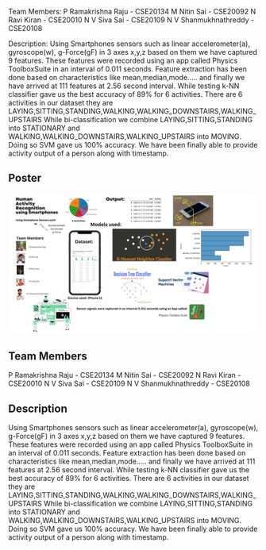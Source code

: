 Team Members:
P Ramakrishna Raju - CSE20134
M Nitin Sai - CSE20092
N Ravi Kiran - CSE20010
N V Siva Sai - CSE20109
N V Shanmukhnathreddy - CSE20108

Description:
Using Smartphones sensors such as linear accelerometer(a), gyroscope(w),
g-Force(gF) in 3 axes x,y,z based on them we have captured 9 features.
These features were recorded using an app called Physics ToolboxSuite in an interval
of 0.011 seconds.
Feature extraction has been done based on characteristics like mean,median,mode.....
and finally we have arrived at 111 features at 2.56 second interval.
While testing k-NN classifier gave us the best accuracy of 89% for 6 activities.
There are 6 activities in our dataset they are LAYING,SITTING,STANDING,WALKING,WALKING_DOWNSTAIRS,WALKING_UPSTAIRS
While bi-classification we combine LAYING,SITTING,STANDING into STATIONARY and
WALKING,WALKING_DOWNSTAIRS,WALKING_UPSTAIRS into MOVING.
Doing so SVM gave us 100% accuracy.
We have been finally able to provide activity output of a person along with timestamp.

## Poster

![alt text](https://github.com/PrkRaju2003/har-amrita24-team13/blob/main/Team13_Poster.png)



## Team Members
P Ramakrishna Raju - CSE20134
M Nitin Sai - CSE20092
N Ravi Kiran - CSE20010
N V Siva Sai - CSE20109
N V Shanmukhnathreddy - CSE20108





## Description

Using Smartphones sensors such as linear accelerometer(a), gyroscope(w),
g-Force(gF) in 3 axes x,y,z based on them we have captured 9 features.
These features were recorded using an app called Physics ToolboxSuite in an interval
of 0.011 seconds.
Feature extraction has been done based on characteristics like mean,median,mode.....
and finally we have arrived at 111 features at 2.56 second interval.
While testing k-NN classifier gave us the best accuracy of 89% for 6 activities.
There are 6 activities in our dataset they are LAYING,SITTING,STANDING,WALKING,WALKING_DOWNSTAIRS,WALKING_UPSTAIRS
While bi-classification we combine LAYING,SITTING,STANDING into STATIONARY and
WALKING,WALKING_DOWNSTAIRS,WALKING_UPSTAIRS into MOVING.
Doing so SVM gave us 100% accuracy.
We have been finally able to provide activity output of a person along with timestamp.


